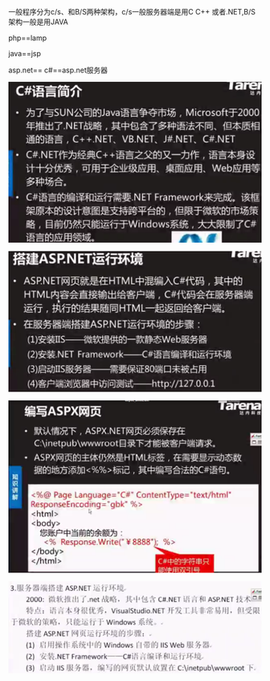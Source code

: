 一般程序分为c/s、和B/S两种架构，c/s一般服务器端是用C C++ 或者.NET,B/S架构一般是用JAVA

php==lamp



java==jsp



 asp.net== c#==asp.net服务器



![1555916351075](1555916351075.png)

![1555916707140](1555916707140.png)



![1555916758583](1555916758583.png)



![1555916871899](1555916871899.png)